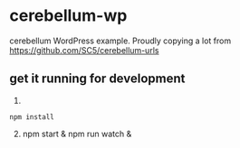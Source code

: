 # cerebellum-wp

cerebellum WordPress example. Proudly copying a lot from https://github.com/SC5/cerebellum-urls

## get it running for development

1)

    npm install

2)
    npm start & npm run watch &
